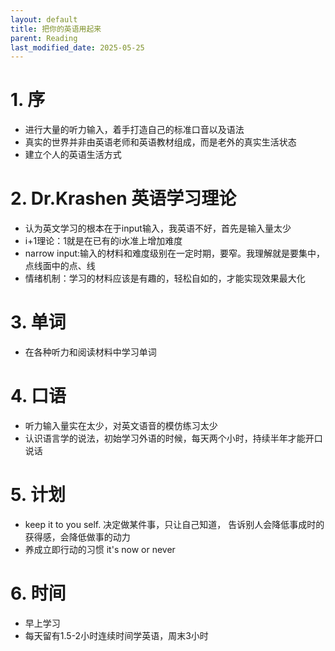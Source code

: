 ```yaml
---
layout: default
title: 把你的英语用起来
parent: Reading
last_modified_date: 2025-05-25
---
```


# 1. 序

- 进行大量的听力输入，着手打造自己的标准口音以及语法
- 真实的世界并非由英语老师和英语教材组成，而是老外的真实生活状态
- 建立个人的英语生活方式

# 2. Dr.Krashen 英语学习理论

- 认为英文学习的根本在于input输入，我英语不好，首先是输入量太少
- i+1理论：1就是在已有的i水准上增加难度
- narrow input:输入的材料和难度级别在一定时期，要窄。我理解就是要集中，点线面中的点、线
- 情绪机制：学习的材料应该是有趣的，轻松自如的，才能实现效果最大化

# 3. 单词

- 在各种听力和阅读材料中学习单词

# 4. 口语

- 听力输入量实在太少，对英文语音的模仿练习太少
- 认识语言学的说法，初始学习外语的时候，每天两个小时，持续半年才能开口说话

# 5. 计划

- keep it to you self. 决定做某件事，只让自己知道，
  告诉别人会降低事成时的获得感，会降低做事的动力
- 养成立即行动的习惯 it's now or never

# 6. 时间

- 早上学习
- 每天留有1.5-2小时连续时间学英语，周末3小时
